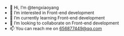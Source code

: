 - 👋 Hi, I’m @tengxiaoyang
- 👀 I’m interested in Front-end development
- 🌱 I’m currently learning Front-end development
- 💞️ I’m looking to collaborate on Front-end development
- 📫 You can reach me on 656877449@qq.com

<!---
tengxiaoyang/tengxiaoyang is a ✨ special ✨ repository because its `README.md` (this file) appears on your GitHub profile.
You can click the Preview link to take a look at your changes.
--->
